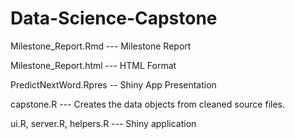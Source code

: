 # Data-Science-Capstone


Milestone_Report.Rmd  --- Milestone Report

Milestone_Report.html --- HTML Format

PredictNextWord.Rpres -- Shiny App Presentation

capstone.R --- Creates the data objects from cleaned source files.

ui.R, server.R, helpers.R --- Shiny application


